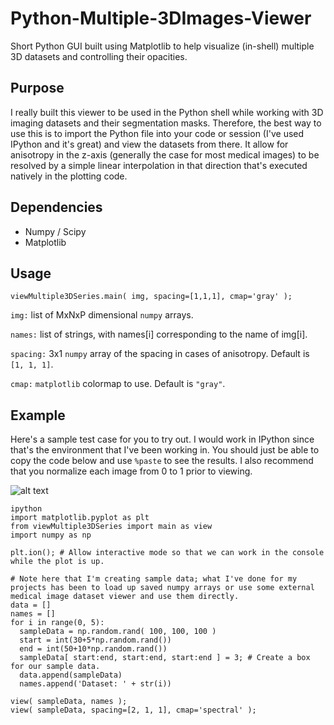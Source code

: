 # Python-Multiple-3DImages-Viewer
Short Python GUI built using Matplotlib to help visualize (in-shell) multiple 3D datasets and controlling their opacities.

## Purpose
I really built this viewer to be used in the Python shell while working with 3D imaging datasets and their segmentation masks.
Therefore, the best way to use this is to import the Python file into your code or session (I've used IPython and it's great) and view the datasets from there. It allow for anisotropy in the z-axis (generally the case for most medical images) to be resolved by a simple linear interpolation in that direction that's executed natively in the plotting code.

## Dependencies
- Numpy / Scipy
- Matplotlib

## Usage
`viewMultiple3DSeries.main( img, spacing=[1,1,1], cmap='gray' );`

`img:`      list of MxNxP dimensional `numpy` arrays.

`names:`    list of strings, with names[i] corresponding to the name of img[i].

`spacing:`  3x1 `numpy` array of the spacing in cases of anisotropy. Default is `[1, 1, 1]`.

`cmap:`     `matplotlib` colormap to use. Default is `"gray"`.

## Example
Here's a sample test case for you to try out. I would work in IPython since that's the environment that I've been working in. You should just be able to copy the code below and use `%paste` to see the results.
I also recommend that you normalize each image from 0 to 1 prior to viewing.

![alt text](screenshot.gif "Viewer in all it's glory.")

```
ipython
import matplotlib.pyplot as plt
from viewMultiple3DSeries import main as view
import numpy as np

plt.ion(); # Allow interactive mode so that we can work in the console while the plot is up.

# Note here that I'm creating sample data; what I've done for my projects has been to load up saved numpy arrays or use some external medical image dataset viewer and use them directly.
data = []
names = []
for i in range(0, 5):
  sampleData = np.random.rand( 100, 100, 100 )
  start = int(30+5*np.random.rand())
  end = int(50+10*np.random.rand())
  sampleData[ start:end, start:end, start:end ] = 3; # Create a box for our sample data.
  data.append(sampleData)
  names.append('Dataset: ' + str(i))

view( sampleData, names ); 
view( sampleData, spacing=[2, 1, 1], cmap='spectral' );
